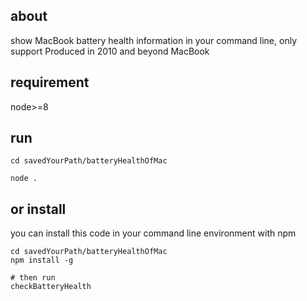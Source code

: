 about
----------------

show MacBook battery health information in your command line,
only support Produced in 2010 and beyond MacBook

requirement
---------------

node>=8

run
---------------
```shell
cd savedYourPath/batteryHealthOfMac

node .
```

or install
---------------

you can install this code in your command line environment with npm

```shell
cd savedYourPath/batteryHealthOfMac
npm install -g

# then run
checkBatteryHealth

```
